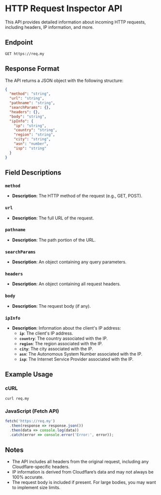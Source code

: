 # HTTP Request Inspector API

This API provides detailed information about incoming HTTP requests, including headers, IP information, and more.

## Endpoint

`GET https://req.my`

## Response Format

The API returns a JSON object with the following structure:

```json
{
  "method": "string",
  "url": "string",
  "pathname": "string",
  "searchParams": {},
  "headers": {},
  "body": "string",
  "ipInfo": {
    "ip": "string",
    "country": "string",
    "region": "string",
    "city": "string",
    "asn": "number",
    "isp": "string"
  }
}
```
## Field Descriptions

### `method`
- **Description**: The HTTP method of the request (e.g., GET, POST).

### `url`
- **Description**: The full URL of the request.

### `pathname`
- **Description**: The path portion of the URL.

### `searchParams`
- **Description**: An object containing any query parameters.

### `headers`
- **Description**: An object containing all request headers.

### `body`
- **Description**: The request body (if any).

### `ipInfo`
- **Description**: Information about the client's IP address:
  - **`ip`**: The client's IP address.
  - **`country`**: The country associated with the IP.
  - **`region`**: The region associated with the IP.
  - **`city`**: The city associated with the IP.
  - **`asn`**: The Autonomous System Number associated with the IP.
  - **`isp`**: The Internet Service Provider associated with the IP.

## Example Usage

### cURL

```bash
curl req.my
```

### JavaScript (Fetch API)

```javascript
fetch('https://req.my')
  .then(response => response.json())
  .then(data => console.log(data))
  .catch(error => console.error('Error:', error));
```

## Notes
- The API includes all headers from the original request, including any Cloudflare-specific headers.
- IP information is derived from Cloudflare’s data and may not always be 100% accurate.
- The request body is included if present. For large bodies, you may want to implement size limits.
